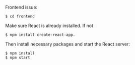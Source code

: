 Frontend issue:

`$ cd frontend`

Make sure React is already installed. If not 

`$ npm install create-react-app.`

Then install necessary packages and start the React server:

```
$ npm install
$ npm start
```
